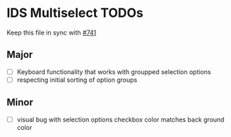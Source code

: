 # IDS Multiselect TODOs

Keep this file in sync with [#741](https://github.com/infor-design/enterprise-wc/issues/741)

## Major

- [ ] Keyboard functionality that works with groupped selection options
- [ ] respecting initial sorting of option groups

## Minor

- [ ] visual bug with selection options checkbox color matches back ground color
